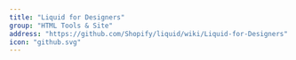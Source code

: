 ```yaml
---
title: "Liquid for Designers"
group: "HTML Tools & Site"
address: "https://github.com/Shopify/liquid/wiki/Liquid-for-Designers"
icon: "github.svg"
---
```


